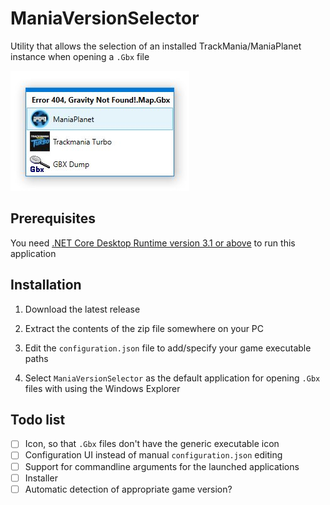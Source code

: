 # ManiaVersionSelector
Utility that allows the selection of an installed TrackMania/ManiaPlanet instance when opening a `.Gbx` file

![MVS](MVS.jpg)

## Prerequisites
You need [.NET Core Desktop Runtime version 3.1 or above](https://dotnet.microsoft.com/download/dotnet-core/3.1) to run this application

## Installation
1. Download the latest release 

   [here]: https://github.com/stefan-baumann/ManiaVersionSelector/releases

   

2. Extract the contents of the zip file somewhere on your PC

3. Edit the `configuration.json` file to add/specify your game executable paths

4. Select `ManiaVersionSelector` as the default application for opening `.Gbx` files with using the Windows Explorer

## Todo list
- [ ] Icon, so that `.Gbx` files don't have the generic executable icon
- [ ] Configuration UI instead of manual `configuration.json` editing
- [ ] Support for commandline arguments for the launched applications
- [ ] Installer
- [ ] Automatic detection of appropriate game version?
